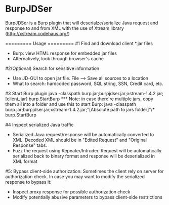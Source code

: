 BurpJDSer
=========

BurpJDSer is a Burp plugin that will deserialze/serialize Java request and response to and from XML with the use of Xtream library (http://xstream.codehaus.org/)

========= Usage =========
#1 Find and download client *.jar files
- Burp: view HTML response for embedded jar files
- Alternatively, look through browser's cache

#2(Optional) Search for sensitive information
- Use JD-GUI to open jar file. File --> Save all sources to a location
- What to search: hardcoded password, SQL string, SSN, Credit card, etc.

#3 Start Burp plugin
java -classpath burp.jar;burpjdser.jar;xstream-1.4.2.jar;[client_jar] burp.StartBurp 
*** Note: in case there're multiple jars, copy them all into a folder and use this to start Burp:
java -classpath burp.jar;burpjdser.jar;xstream-1.4.2.jar;"[Absolute path to jars folder]"/* burp.StartBurp 

#4 Inspect serialized Java traffic
- Serialized Java request/response will be automatically converted to XML. Decoded XML should be in "Edited Request" and "Original Response" tabs.
- Fuzz the request using Repeater/Intruder. Request will be automatically serialized back to binary format and response will be deserialized in XML format

#5: Bypass client-side authorization:
Sometimes the client rely on server for authorization check. In case you may want to modify the serialized response to bypass it:
- Inspect proxy response for possible authorization check
- Modify potentially abusive parameters to bypass client-side restrictions
